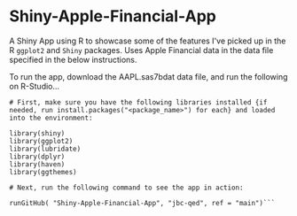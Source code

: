 # Shiny-Apple-Financial-App
A Shiny App using R to showcase some of the features I've picked up in the R `ggplot2` and `Shiny` packages.
Uses Apple Financial data in the data file specified in the below instructions.

To run the app, download the AAPL.sas7bdat data file, and run the following on R-Studio...

```
# First, make sure you have the following libraries installed {if needed, run install.packages("<package_name>") for each} and loaded into the environment:

library(shiny)
library(ggplot2)
library(lubridate)
library(dplyr)
library(haven)
library(ggthemes)

# Next, run the following command to see the app in action:

runGitHub( "Shiny-Apple-Financial-App", "jbc-qed", ref = "main")```

